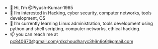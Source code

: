 - 👋 Hi, I’m @Piyush-Kumar-1985
- 👀 I’m interested in Hacking, cyber security, computer networks, tools development, OS
- 🌱 I’m currently learning Linux administration, tools development using python and shell scripting, computer networks, ethical hacking.
- 📫 you can reach me at pc840670@gmail.com/rdxchoudharyc3h6n6o6@gmail.com

<!---
Piyush-Kumar-1985/Piyush-Kumar-1985 is a ✨ special ✨ repository because its `README.md` (this file) appears on your GitHub profile.
You can click the Preview link to take a look at your changes.
--->
